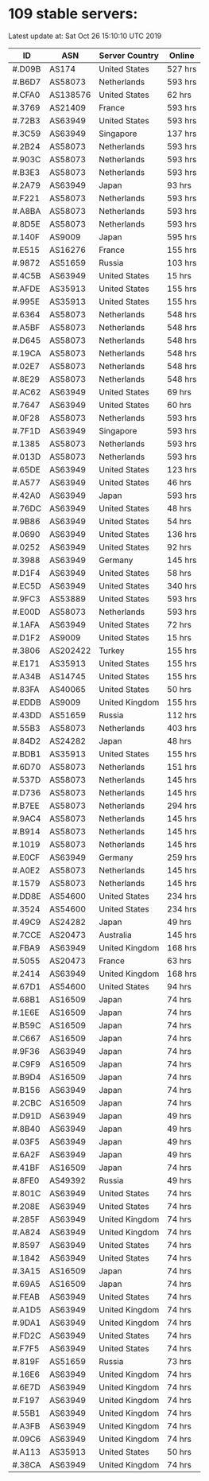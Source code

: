 # 109 stable servers:

Latest update at: Sat Oct 26 15:10:10 UTC 2019

| ID | ASN | Server Country | Online |
| -- | --- | -------------- | ------ |
| #.D09B | AS174 | United States | 527 hrs |
| #.B6D7 | AS58073 | Netherlands | 593 hrs |
| #.CFA0 | AS138576 | United States | 62 hrs |
| #.3769 | AS21409 | France | 593 hrs |
| #.72B3 | AS63949 | United States | 593 hrs |
| #.3C59 | AS63949 | Singapore | 137 hrs |
| #.2B24 | AS58073 | Netherlands | 593 hrs |
| #.903C | AS58073 | Netherlands | 593 hrs |
| #.B3E3 | AS58073 | Netherlands | 593 hrs |
| #.2A79 | AS63949 | Japan | 93 hrs |
| #.F221 | AS58073 | Netherlands | 593 hrs |
| #.A8BA | AS58073 | Netherlands | 593 hrs |
| #.8D5E | AS58073 | Netherlands | 593 hrs |
| #.140F | AS9009 | Japan | 595 hrs |
| #.E515 | AS16276 | France | 155 hrs |
| #.9872 | AS51659 | Russia | 103 hrs |
| #.4C5B | AS63949 | United States | 15 hrs |
| #.AFDE | AS35913 | United States | 155 hrs |
| #.995E | AS35913 | United States | 155 hrs |
| #.6364 | AS58073 | Netherlands | 548 hrs |
| #.A5BF | AS58073 | Netherlands | 548 hrs |
| #.D645 | AS58073 | Netherlands | 548 hrs |
| #.19CA | AS58073 | Netherlands | 548 hrs |
| #.02E7 | AS58073 | Netherlands | 548 hrs |
| #.8E29 | AS58073 | Netherlands | 548 hrs |
| #.AC62 | AS63949 | United States | 69 hrs |
| #.7647 | AS63949 | United States | 60 hrs |
| #.0F28 | AS58073 | Netherlands | 593 hrs |
| #.7F1D | AS63949 | Singapore | 593 hrs |
| #.1385 | AS58073 | Netherlands | 593 hrs |
| #.013D | AS58073 | Netherlands | 593 hrs |
| #.65DE | AS63949 | United States | 123 hrs |
| #.A577 | AS63949 | United States | 46 hrs |
| #.42A0 | AS63949 | Japan | 593 hrs |
| #.76DC | AS63949 | United States | 48 hrs |
| #.9B86 | AS63949 | United States | 54 hrs |
| #.0690 | AS63949 | United States | 136 hrs |
| #.0252 | AS63949 | United States | 92 hrs |
| #.3988 | AS63949 | Germany | 145 hrs |
| #.D1F4 | AS63949 | United States | 58 hrs |
| #.EC5D | AS63949 | United States | 340 hrs |
| #.9FC3 | AS53889 | United States | 593 hrs |
| #.E00D | AS58073 | Netherlands | 593 hrs |
| #.1AFA | AS63949 | United States | 72 hrs |
| #.D1F2 | AS9009 | United States | 15 hrs |
| #.3806 | AS202422 | Turkey | 155 hrs |
| #.E171 | AS35913 | United States | 155 hrs |
| #.A34B | AS14745 | United States | 155 hrs |
| #.83FA | AS40065 | United States | 50 hrs |
| #.EDDB | AS9009 | United Kingdom | 155 hrs |
| #.43DD | AS51659 | Russia | 112 hrs |
| #.55B3 | AS58073 | Netherlands | 403 hrs |
| #.84D2 | AS24282 | Japan | 48 hrs |
| #.BDB1 | AS35913 | United States | 155 hrs |
| #.6D70 | AS58073 | Netherlands | 151 hrs |
| #.537D | AS58073 | Netherlands | 145 hrs |
| #.D736 | AS58073 | Netherlands | 145 hrs |
| #.B7EE | AS58073 | Netherlands | 294 hrs |
| #.9AC4 | AS58073 | Netherlands | 145 hrs |
| #.B914 | AS58073 | Netherlands | 145 hrs |
| #.1019 | AS58073 | Netherlands | 145 hrs |
| #.E0CF | AS63949 | Germany | 259 hrs |
| #.A0E2 | AS58073 | Netherlands | 145 hrs |
| #.1579 | AS58073 | Netherlands | 145 hrs |
| #.DD8E | AS54600 | United States | 234 hrs |
| #.3524 | AS54600 | United States | 234 hrs |
| #.49C9 | AS24282 | Japan | 49 hrs |
| #.7CCE | AS20473 | Australia | 145 hrs |
| #.FBA9 | AS63949 | United Kingdom | 168 hrs |
| #.5055 | AS20473 | France | 63 hrs |
| #.2414 | AS63949 | United Kingdom | 168 hrs |
| #.67D1 | AS54600 | United States | 94 hrs |
| #.68B1 | AS16509 | Japan | 74 hrs |
| #.1E6E | AS16509 | Japan | 74 hrs |
| #.B59C | AS16509 | Japan | 74 hrs |
| #.C667 | AS16509 | Japan | 74 hrs |
| #.9F36 | AS63949 | Japan | 74 hrs |
| #.C9F9 | AS16509 | Japan | 74 hrs |
| #.B9D4 | AS16509 | Japan | 74 hrs |
| #.B156 | AS63949 | Japan | 74 hrs |
| #.2CBC | AS16509 | Japan | 74 hrs |
| #.D91D | AS63949 | Japan | 49 hrs |
| #.8B40 | AS63949 | Japan | 49 hrs |
| #.03F5 | AS63949 | Japan | 49 hrs |
| #.6A2F | AS63949 | Japan | 49 hrs |
| #.41BF | AS16509 | Japan | 74 hrs |
| #.8FE0 | AS49392 | Russia | 49 hrs |
| #.801C | AS63949 | United States | 74 hrs |
| #.208E | AS63949 | United States | 74 hrs |
| #.285F | AS63949 | United Kingdom | 74 hrs |
| #.A824 | AS63949 | United Kingdom | 74 hrs |
| #.8597 | AS63949 | United States | 74 hrs |
| #.1842 | AS63949 | United States | 74 hrs |
| #.3A15 | AS16509 | Japan | 74 hrs |
| #.69A5 | AS16509 | Japan | 74 hrs |
| #.FEAB | AS63949 | United States | 74 hrs |
| #.A1D5 | AS63949 | United Kingdom | 74 hrs |
| #.9DA1 | AS63949 | United Kingdom | 74 hrs |
| #.FD2C | AS63949 | United States | 74 hrs |
| #.F7F5 | AS63949 | United States | 74 hrs |
| #.819F | AS51659 | Russia | 73 hrs |
| #.16E6 | AS63949 | United Kingdom | 74 hrs |
| #.6E7D | AS63949 | United Kingdom | 74 hrs |
| #.F197 | AS63949 | United Kingdom | 74 hrs |
| #.55B1 | AS63949 | United Kingdom | 74 hrs |
| #.A3FB | AS63949 | United Kingdom | 74 hrs |
| #.09C6 | AS63949 | United Kingdom | 74 hrs |
| #.A113 | AS35913 | United States | 50 hrs |
| #.38CA | AS63949 | United Kingdom | 74 hrs |

